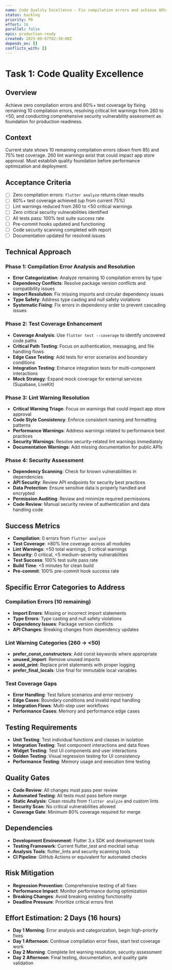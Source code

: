 ```yaml
---
name: Code Quality Excellence - Fix compilation errors and achieve 80%+ test coverage
status: backlog
priority: P0
effort: 16
parallel: false
epic: production-ready
created: 2025-09-07T02:10:00Z
depends_on: []
conflicts_with: []
---
```


# Task 1: Code Quality Excellence

## Overview
Achieve zero compilation errors and 80%+ test coverage by fixing remaining 10 compilation errors, resolving critical lint warnings from 260 to <50, and conducting comprehensive security vulnerability assessment as foundation for production readiness.

## Context
Current state shows 10 remaining compilation errors (down from 85) and 75% test coverage. 260 lint warnings exist that could impact app store approval. Must establish quality foundation before performance optimization and deployment.

## Acceptance Criteria
- [ ] Zero compilation errors: `flutter analyze` returns clean results
- [ ] 80%+ test coverage achieved (up from current 75%)
- [ ] Lint warnings reduced from 260 to <50 critical warnings
- [ ] Zero critical security vulnerabilities identified
- [ ] All tests pass: 100% test suite success rate
- [ ] Pre-commit hooks updated and functioning
- [ ] Code security scanning completed with report
- [ ] Documentation updated for resolved issues

## Technical Approach

### Phase 1: Compilation Error Analysis and Resolution
- **Error Categorization**: Analyze remaining 10 compilation errors by type
- **Dependency Conflicts**: Resolve package version conflicts and compatibility issues  
- **Import Resolution**: Fix missing imports and circular dependency issues
- **Type Safety**: Address type casting and null safety violations
- **Systematic Fixing**: Fix errors in dependency order to prevent cascading issues

### Phase 2: Test Coverage Enhancement
- **Coverage Analysis**: Use `flutter test --coverage` to identify uncovered code paths
- **Critical Path Testing**: Focus on authentication, messaging, and file handling flows
- **Edge Case Testing**: Add tests for error scenarios and boundary conditions
- **Integration Testing**: Enhance integration tests for multi-component interactions
- **Mock Strategy**: Expand mock coverage for external services (Supabase, LiveKit)

### Phase 3: Lint Warning Resolution
- **Critical Warning Triage**: Focus on warnings that could impact app store approval
- **Code Style Consistency**: Enforce consistent naming and formatting patterns
- **Performance Warnings**: Address warnings related to performance best practices
- **Security Warnings**: Resolve security-related lint warnings immediately
- **Documentation Warnings**: Add missing documentation for public APIs

### Phase 4: Security Assessment
- **Dependency Scanning**: Check for known vulnerabilities in dependencies
- **API Security**: Review API endpoints for security best practices
- **Data Protection**: Ensure sensitive data is properly handled and encrypted
- **Permission Auditing**: Review and minimize required permissions
- **Code Review**: Manual security review of authentication and data handling code

## Success Metrics
- **Compilation**: 0 errors from `flutter analyze`
- **Test Coverage**: ≥80% line coverage across all modules
- **Lint Warnings**: <50 total warnings, 0 critical warnings
- **Security**: 0 critical, <5 medium-severity vulnerabilities
- **Test Success**: 100% test suite pass rate
- **Build Time**: <5 minutes for clean build
- **Pre-commit**: 100% pre-commit hook success rate

## Specific Error Categories to Address

### Compilation Errors (10 remaining)
- **Import Errors**: Missing or incorrect import statements
- **Type Errors**: Type casting and null safety violations
- **Dependency Issues**: Package version conflicts
- **API Changes**: Breaking changes from dependency updates

### Lint Warning Categories (260 → <50)
- **prefer_const_constructors**: Add const keywords where appropriate
- **unused_import**: Remove unused imports
- **avoid_print**: Replace print statements with proper logging
- **prefer_final_locals**: Use final for immutable local variables

### Test Coverage Gaps
- **Error Handling**: Test failure scenarios and error recovery
- **Edge Cases**: Boundary conditions and invalid input handling
- **Integration Flows**: Multi-step user workflows
- **Performance Cases**: Memory and performance edge cases

## Testing Requirements
- **Unit Testing**: Test individual functions and classes in isolation
- **Integration Testing**: Test component interactions and data flows
- **Widget Testing**: Test UI components and user interactions
- **Golden Testing**: Visual regression testing for UI consistency
- **Performance Testing**: Memory usage and execution time testing

## Quality Gates
- **Code Review**: All changes must pass peer review
- **Automated Testing**: All tests must pass before merge
- **Static Analysis**: Clean results from `flutter analyze` and custom lints
- **Security Scan**: No critical vulnerabilities allowed
- **Coverage Gate**: Minimum 80% coverage required for merge

## Dependencies
- **Development Environment**: Flutter 3.x SDK and development tools
- **Testing Framework**: Current flutter_test and mocktail setup
- **Analysis Tools**: flutter_lints and security scanning tools
- **CI Pipeline**: GitHub Actions or equivalent for automated checks

## Risk Mitigation
- **Regression Prevention**: Comprehensive testing of all fixes
- **Performance Impact**: Monitor performance during optimization
- **Breaking Changes**: Avoid breaking existing functionality
- **Deadline Pressure**: Prioritize critical errors first

## Effort Estimation: 2 Days (16 hours)
- **Day 1 Morning**: Error analysis and categorization, begin high-priority fixes
- **Day 1 Afternoon**: Continue compilation error fixes, start test coverage work
- **Day 2 Morning**: Complete lint warning resolution, security assessment
- **Day 2 Afternoon**: Final testing, documentation, and quality gate validation
